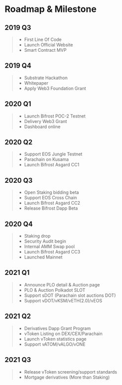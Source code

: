 # Roadmap & Milestone

## 2019 Q3

> * First Line Of Code
> * Launch Official Website
> * Smart Contract MVP

## 2019 Q4

> * Substrate Hackathon
> * Whitepaper
> * Apply Web3 Foundation Grant

## 2020 Q1

> * Launch Bifrost POC-2 Testnet
> * Delivery Web3 Grant
> * Dashboard online

## 2020 Q2

> * Support EOS Jungle Testnet
> * Parachain on Kusama
> * Launch Bifrost Asgard CC1

## 2020 Q3

> * Open Staking bidding beta
> * Support EOS Cross Chain
> * Launch Bifrost Asgard CC2
> * Release Bifrost Dapp Beta

## 2020 Q4

> * Staking drop
> * Security Audit begin
> * Internal AMM Swap pool
> * Launch Bifrost Asgard CC3
> * Launched Mainnet

## 2021 Q1

> * Announce PLO detail & Auction page
> * PLO & Auction Polkadot SLOT
> * Support sDOT \(Parachain slot auctions DOT\)
> * Support vDOT/vKSM/vETH\(2.0\)/vEOS

## 2021 Q2

> * Derivatives Dapp Grant Program
> * vToken Listing on DEX/CEX/Parachain
> * Launch vToken statistics page
> * Support vATOM/vALGO/vONE

## 2021 Q3

> * Release vToken screening/support standards
> * Mortgage derivatives \(More than Staking\)

